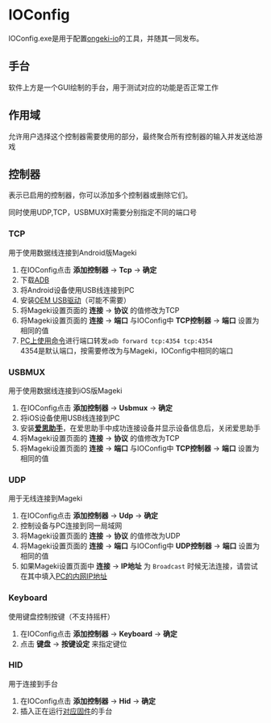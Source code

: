 # IOConfig
IOConfig.exe是用于配置[ongeki-io](https://github.com/Sanheiii/ongeki-io)的工具，并随其一同发布。
## 手台
软件上方是一个GUI绘制的手台，用于测试对应的功能是否正常工作
## 作用域
允许用户选择这个控制器需要使用的部分，最终聚合所有控制器的输入并发送给游戏
## 控制器
表示已启用的控制器，你可以添加多个控制器或删除它们。

同时使用UDP,TCP，USBMUX时需要分别指定不同的端口号
### TCP
用于使用数据线连接到Android版Mageki
1. 在IOConfig点击 __添加控制器__ → __Tcp__ → __确定__
2. 下载[ADB](https://www.xda-developers.com/install-adb-windows-macos-linux/)
3. 将Android设备使用USB线连接到PC
4. 安装[OEM USB驱动](https://developer.android.google.cn/studio/run/oem-usb)（可能不需要）
5. 将Mageki设置页面的 __连接__ → __协议__ 的值修改为TCP
6. 将Mageki设置页面的 __连接__ → __端口__ 与IOConfig中 __TCP控制器__ → __端口__ 设置为相同的值
7. [PC上使用命令](https://www.xda-developers.com/install-adb-windows-macos-linux/)进行端口转发```adb forward tcp:4354 tcp:4354```<br/>4354是默认端口，按需要修改为与Mageki，IOConfig中相同的端口
### USBMUX
用于使用数据线连接到iOS版Mageki
1. 在IOConfig点击 __添加控制器__ → __Usbmux__ → __确定__
2. 将iOS设备使用USB线连接到PC
3. 安装[__爱思助手__](https://www.i4.cn/)，在爱思助手中成功连接设备并显示设备信息后，关闭爱思助手
4. 将Mageki设置页面的 __连接__ → __协议__ 的值修改为TCP
5. 将Mageki设置页面的 __连接__ → __端口__ 与IOConfig中 __TCP控制器__ → __端口__ 设置为相同的值
### UDP
用于无线连接到Mageki
1. 在IOConfig点击 __添加控制器__ → __Udp__ → __确定__
2. 控制设备与PC连接到同一局域网
3. 将Mageki设置页面的 __连接__ → __协议__ 的值修改为UDP
4. 将Mageki设置页面的 __连接__ → __端口__ 与IOConfig中 __UDP控制器__ → __端口__ 设置为相同的值
5. 如果Mageki设置页面中 __连接__ → __IP地址__ 为 ```Broadcast``` 时候无法连接，请尝试在其中填入[PC的内网IP地址](https://www.jianshu.com/p/da4bdc73a140)
### Keyboard
使用键盘控制按键（不支持摇杆）
1. 在IOConfig点击 __添加控制器__ → __Keyboard__ → __确定__
2. 点击 __键盘__ → __按键设定__ 来指定键位
### HID
用于连接到手台
1. 在IOConfig点击 __添加控制器__ → __Hid__ → __确定__
2. 插入正在运行[对应固件](https://github.com/Sanheiii/ongeki-io/tree/nageki/mu3controller)的手台
